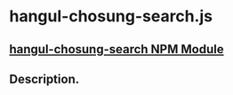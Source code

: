 # hangul-chosung-search.js

## [hangul-chosung-search NPM Module](https://www.npmjs.com/package/hangul-chosung-search)

## Description.

